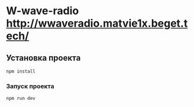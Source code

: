 # W-wave-radio http://wwaveradio.matvie1x.beget.tech/

## Установка проекта
```
npm install
```

### Запуск проекта
```
npm run dev
```
